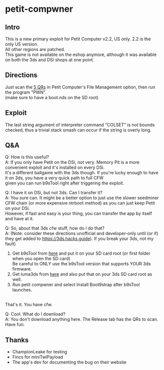# petit-compwner

## Intro

This is a new primary exploit for Petit Computer v2.2, US only. 2.2 is the only US version.<br>
All other regions are patched.<br>
This game is not available on the eshop anymore, although it was available on both the 3ds and DSi shops at one point.<br>

## Directions 

Just scan the [5 QRs](https://github.com/zoogie/petit-compwner/releases) in Petit Computer's File Management option, then run the program "PWN".<br>
(make sure to have a boot.nds on the SD root)


## Exploit 

The last string argument of interpreter command "COLSET" is not bounds checked, thus a trivial stack smash can occur if the string is overly long.

## Q&A 

Q: How is this useful?<br>
A: If you only have Petit on the DSi, not very. Memory Pit is a more convenient exploit and it's installed on every DSi.<br>
It's a different ballgame with the 3ds though. If you're lucky enough to have it on 3ds, you have a very quick path to full CFW<br>
given you can run b9sTool right after triggering the exploit. <br>

Q: I have it on DSi, but not 3ds. Can I transfer it?<br>
A: You sure can. It might be a better option to just use the slower seedminer CFW chain (or more expensive ntrboot method) as you can just keep Petit on your DSi.<br>
However, if fast and easy is your thing, you can transfer the app by itself and have at it.<br>

Q: So, about that 3ds cfw stuff, how do I do that?<br>
A: (Note: consider these directions unofficial and developer-only until (or if) they get added to https://3ds.hacks.guide). If you break your 3ds, not my fault)<br>
1. Get b9sTool from [here](https://github.com/zoogie/b9sTool/releases) and put it on your SD card root (or first folder when you open the SD card)<br>
Be careful to ONLY use the b9sTool version that supports YOUR 3ds firmware.<br>
2. Get luma3ds from [here](https://github.com/AuroraWright/Luma3DS/releases) and also put that on your 3ds SD card root as well.<br>
3. Run petit compwner and select Install Boot9strap after b9sTool launches.<br>
<br>
That's it. You have cfw.<br>

Q: Cool. What do I download?<br>
A: You don't download anything here. The Release tab has the QRs to scan. Have fun.<br>

## Thanks 

- ChampionLeake for testing
- Fincs for miniTwlPayload
- The app's dev for documenting the bug on their website